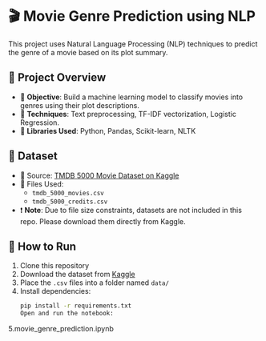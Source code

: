 # 🎬 Movie Genre Prediction using NLP

This project uses Natural Language Processing (NLP) techniques to predict the genre of a movie based on its plot summary.

## 📌 Project Overview

- 📖 **Objective**: Build a machine learning model to classify movies into genres using their plot descriptions.
- 🧠 **Techniques**: Text preprocessing, TF-IDF vectorization, Logistic Regression.
- 🧰 **Libraries Used**: Python, Pandas, Scikit-learn, NLTK

## 📁 Dataset

- 🔗 Source: [TMDB 5000 Movie Dataset on Kaggle](https://www.kaggle.com/datasets/tmdb/tmdb-movie-metadata)
- 📂 Files Used:
  - `tmdb_5000_movies.csv`
  - `tmdb_5000_credits.csv`
- ❗ **Note**: Due to file size constraints, datasets are not included in this repo. Please download them directly from Kaggle.

## 🚀 How to Run

1. Clone this repository
2. Download the dataset from [Kaggle](https://www.kaggle.com/datasets/tmdb/tmdb-movie-metadata)
3. Place the `.csv` files into a folder named `data/`
4. Install dependencies:  
   ```bash
   pip install -r requirements.txt
   Open and run the notebook:
5.movie_genre_prediction.ipynb
